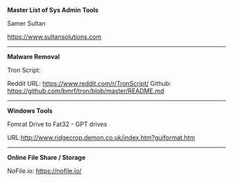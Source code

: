 **Master List of Sys Admin Tools**


Samer Sultan

https://www.sultansolutions.com


----
**Malware Removal**

Tron Script:

Reddit URL: https://www.reddit.com/r/TronScript/
Github: https://github.com/bmrf/tron/blob/master/README.md



----
**Windows Tools**

Fomrat Drive to Fat32 - GPT drives

URL:http://www.ridgecrop.demon.co.uk/index.htm?guiformat.htm


----
**Online File Share / Storage**

NoFile.io: https://nofile.io/
